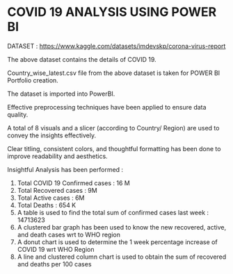 # COVID 19 ANALYSIS USING POWER BI

DATASET :
https://www.kaggle.com/datasets/imdevskp/corona-virus-report

The above dataset contains the details of COVID 19.

Country_wise_latest.csv file from the above dataset is taken for POWER BI Portfolio creation.

The dataset is imported into PowerBI.

Effective preprocessing techniques have been applied to ensure data quality.

A total of 8 visuals and a slicer (according to Country/ Region) are used to convey the insights effectively.

Clear titling, consistent colors, and thoughtful formatting has been done to improve readability and aesthetics.

Insightful Analysis has been performed :
1) Total COVID 19 Confirmed cases : 16 M
2) Total Recovered cases : 9M
3) Total Active cases : 6M
4) Total Deaths : 654 K
5) A table is used to find the total sum of confirmed cases last week : 14713623
6) A clustered bar graph has been used to know the new recovered, active, and death cases wrt to WHO region
7) A donut chart is used to determine the 1 week percentage increase of COVID 19 wrt WHO Region
8) A line and clustered column chart is used to obtain the sum of recovered and deaths per 100 cases


